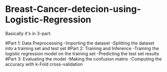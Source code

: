 # Breast-Cancer-detecion-using-Logistic-Regression

Basically it's in 3-part:

#Part 1: Data Preprocessing
  -Importing the dataset
  -Splitting the dataset into a training set and test set
#Part 2: Training and Inference
  -Training the logistic regression model on the training set
  -Predicting the test set results
#Part 3: Evaluating the model
  -Making the confusion matrix
  -Computing the accuracy with k-Fold cross-validation
